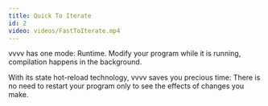 ```yaml
---
title: Quick To Iterate
id: 2
video: videos/FastToIterate.mp4
---
```


vvvv has one mode: Runtime. Modify your program while it is running, compilation happens in the background.

With its state hot-reload technology, vvvv saves you precious time: There is no need to restart your program only to see the effects of changes you make.
